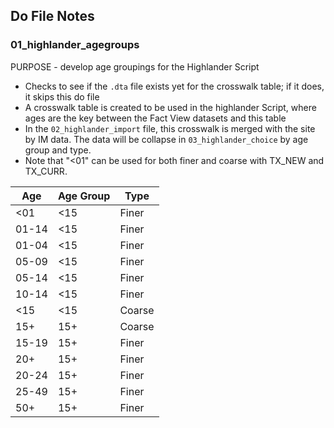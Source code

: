 ## Do File Notes
### 01_highlander_agegroups

PURPOSE - develop age groupings for the Highlander Script

- Checks to see if the `.dta` file exists yet for the crosswalk table; if it does, it skips this do file
- A crosswalk table is created to be used in the highlander Script, where ages are the key between the Fact View datasets and this table
- In the `02_highlander_import` file, this crosswalk is merged with the site by IM data. The data will be collapse in `03_highlander_choice` by age group and type.
- Note that "<01" can be used for both finer and coarse with TX_NEW and TX_CURR.  

| Age   | Age Group | Type   |
|-------|-----------|--------|
| <01   | <15       | Finer  |
| 01-14 | <15       | Finer  |
| 01-04 | <15       | Finer  |
| 05-09 | <15       | Finer  |
| 05-14 | <15       | Finer  |
| 10-14 | <15       | Finer  |
| <15   | <15       | Coarse |
| 15+   | 15+       | Coarse |
| 15-19 | 15+       | Finer  |
| 20+   | 15+       | Finer  |
| 20-24 | 15+       | Finer  |
| 25-49 | 15+       | Finer  |
| 50+   | 15+       | Finer  |
